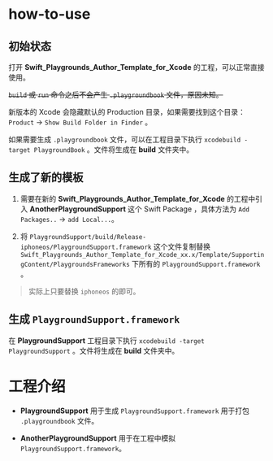 # how-to-use

## 初始状态

打开 **Swift_Playgrounds_Author_Template_for_Xcode** 的工程，可以正常直接使用。

~~`build` 或 `run` 命令之后不会产生 `.playgroundbook` 文件，原因未知。~~

新版本的 Xcode 会隐藏默认的 Production 目录，如果需要找到这个目录：`Product` -> `Show Build Folder in Finder` 。

如果需要生成 `.playgroundbook` 文件，可以在工程目录下执行 `xcodebuild -target PlaygroundBook` 。文件将生成在 **build** 文件夹中。

## 生成了新的模板

1. 需要在新的 **Swift_Playgrounds_Author_Template_for_Xcode** 的工程中引入 **AnotherPlaygroundSupport** 这个 Swift Package ，具体方法为 `Add Packages..` -> `add Local...`。

2. 将 `PlaygroundSupport/build/Release-iphoneos/PlaygroundSupport.framework` 这个文件复制替换 `Swift_Playgrounds_Author_Template_for_Xcode_xx.x/Template/SupportingContent/PlaygroundsFrameworks` 下所有的 `PlaygroundSupport.framework` 。

>  实际上只要替换 `iphoneos` 的即可。

## 生成 `PlaygroundSupport.framework`

在 **PlaygroundSupport** 工程目录下执行 `xcodebuild -target PlaygroundSupport` 。文件将生成在 **build** 文件夹中。

# 工程介绍

- **PlaygroundSupport** 用于生成 `PlaygroundSupport.framework` 用于打包 `.playgroundbook` 文件。

- **AnotherPlaygroundSupport** 用于在工程中模拟 `PlaygroundSupport.framework`。
